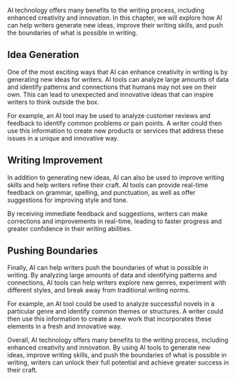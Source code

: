 
AI technology offers many benefits to the writing process, including enhanced creativity and innovation. In this chapter, we will explore how AI can help writers generate new ideas, improve their writing skills, and push the boundaries of what is possible in writing.

Idea Generation
---------------

One of the most exciting ways that AI can enhance creativity in writing is by generating new ideas for writers. AI tools can analyze large amounts of data and identify patterns and connections that humans may not see on their own. This can lead to unexpected and innovative ideas that can inspire writers to think outside the box.

For example, an AI tool may be used to analyze customer reviews and feedback to identify common problems or pain points. A writer could then use this information to create new products or services that address these issues in a unique and innovative way.

Writing Improvement
-------------------

In addition to generating new ideas, AI can also be used to improve writing skills and help writers refine their craft. AI tools can provide real-time feedback on grammar, spelling, and punctuation, as well as offer suggestions for improving style and tone.

By receiving immediate feedback and suggestions, writers can make corrections and improvements in real-time, leading to faster progress and greater confidence in their writing abilities.

Pushing Boundaries
------------------

Finally, AI can help writers push the boundaries of what is possible in writing. By analyzing large amounts of data and identifying patterns and connections, AI tools can help writers explore new genres, experiment with different styles, and break away from traditional writing norms.

For example, an AI tool could be used to analyze successful novels in a particular genre and identify common themes or structures. A writer could then use this information to create a new work that incorporates these elements in a fresh and innovative way.

Overall, AI technology offers many benefits to the writing process, including enhanced creativity and innovation. By using AI tools to generate new ideas, improve writing skills, and push the boundaries of what is possible in writing, writers can unlock their full potential and achieve greater success in their craft.
